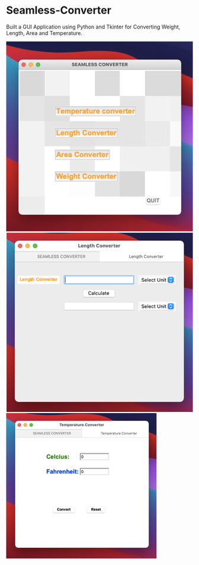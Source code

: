 # Seamless-Converter
Built a GUI Application using Python and Tkinter for Converting Weight, Length, Area and Temperature.

<img src=" https://github.com/yashpatel458/Seamless-Converter/blob/main/Seamless%20Converter/Picture1.png">
<img src="https://github.com/yashpatel458/Seamless-Converter/blob/main/Seamless%20Converter/Picture2.png">
<img src="https://github.com/yashpatel458/Seamless-Converter/blob/main/Seamless%20Converter/image.png">
